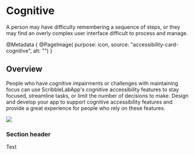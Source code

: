 # Cognitive

A person may have difficulty remembering a sequence of steps, or they may find an overly complex user interface difficult to process and manage.

@Metadata {
    @PageImage(
        purpose: icon,
        source: "accessibility-card-cognitive", 
        alt: "")
}

## Overview

People who have cognitive impairments or challenges with maintaining focus can use ScribbleLabApp's cognitive accessibility features to stay focused, streamline tasks, or limit the number of decisions to make. Design and develop your app to support cognitive accessibility features and provide a great experience for people who rely on these features.

![](accessibility-scene-cognitive)

### Section header

<!--@START_MENU_TOKEN@-->Text<!--@END_MENU_TOKEN@-->

